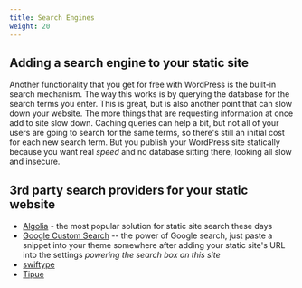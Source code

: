 ```yaml
---
title: Search Engines
weight: 20
---
```


Adding a search engine to your static site
------------------------------------------

Another functionality that you get for free with WordPress is the
built-in search mechanism. The way this works is by querying the
database for the search terms you enter. This is great, but is also
another point that can slow down your website. The more things that are
requesting information at once add to site slow down. Caching queries
can help a bit, but not all of your users are going to search for the
same terms, so there's still an initial cost for each new search term.
But you publish your WordPress site statically because you want real
*speed* and no database sitting there, looking all slow and insecure.

3rd party search providers for your static website
--------------------------------------------------

-   [Algolia] - the most popular solution for static site search these days
-   [Google Custom Search] -- the power of Google search, just paste a
    snippet into your theme somewhere after adding your static site's
    URL into the settings *powering the search box on this site*
-   [swiftype]
-   [Tipue]

  [Algolia]: https://www.algolia.com/
  [Google Custom Search]: https://cse.google.com
  [swiftype]: https://swiftype.com/
  [Tipue]: http://www.tipue.com/search/

